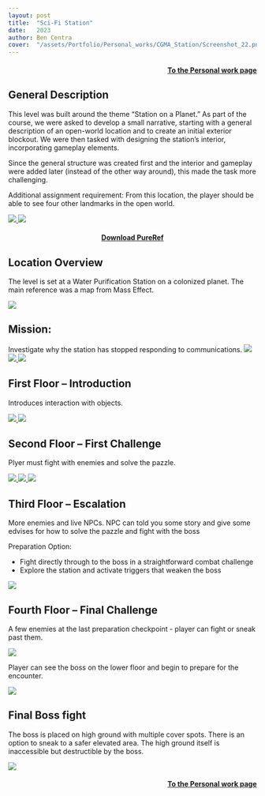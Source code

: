 ```yaml
---
layout: post
title:  "Sci-Fi Station"
date:   2023
author: Ben Centra
cover:  "/assets/Portfolio/Personal_works/CGMA_Station/Screenshot_22.png"
---
```

<div style="text-align: right;">
<h4><a href="/data/Personal_work">To the Personal work page</a></h4>
</div>


<h2>General Description</h2>

This level was built around the theme “Station on a Planet.” As part of the course, we were asked to develop a small narrative, starting with a general description of an open-world location and to create an initial exterior blockout. We were then tasked with designing the station’s interior, incorporating gameplay elements.

Since the general structure was created first and the interior and gameplay were added later (instead of the other way around), this made the task more challenging.

Additional assignment requirement:
From this location, the player should be able to see four other landmarks in the open world.

<a href="/assets/Portfolio/Personal_works/CGMA_Station/Screenshot_8.png" data-lightbox="refs" data-title="Refs">
  <img src="/assets/Portfolio/Personal_works/CGMA_Station/Screenshot_8.png">
</a>
<a href="/assets/Portfolio/Personal_works/CGMA_Station/Screenshot_156.png" data-lightbox="refs" data-title="Refs">
  <img src="/assets/Portfolio/Personal_works/CGMA_Station/Screenshot_156.png">
</a>
<div style="text-align: center;">
<h4><a href="/assets/Sci-Fi.pur">Download PureRef</a></h4>
</div>

<h2>Location Overview</h2>

The level is set at a Water Purification Station on a colonized planet.
The main reference was a map from Mass Effect.

<a href="/assets/Portfolio/Personal_works/CGMA_Station/1.png" data-lightbox="refs" data-title="Refs">
  <img src="/assets/Portfolio/Personal_works/CGMA_Station/1.png">
</a>

<h2>Mission:</h2>
Investigate why the station has stopped responding to communications.

<a href="/assets/Portfolio/Personal_works/CGMA_Station/Screenshot_7.png" data-lightbox="refs" data-title="Refs">
  <img src="/assets/Portfolio/Personal_works/CGMA_Station/Screenshot_7.png">
</a>
<a href="/assets/Portfolio/Personal_works/CGMA_Station/Screenshot_155.png" data-lightbox="refs" data-title="Refs">
  <img src="/assets/Portfolio/Personal_works/CGMA_Station/Screenshot_155.png">
</a>
<a href="/assets/Portfolio/Personal_works/CGMA_Station/Screenshot_6.png" data-lightbox="refs" data-title="Refs">
  <img src="/assets/Portfolio/Personal_works/CGMA_Station/Screenshot_6.png">
</a>

<h2>First Floor – Introduction</h2>

Introduces interaction with objects.

<a href="/assets/Portfolio/Personal_works/CGMA_Station/Screenshot_27.png" data-lightbox="refs" data-title="Refs">
  <img src="/assets/Portfolio/Personal_works/CGMA_Station/Screenshot_27.png">
</a>
<a href="/assets/Portfolio/Personal_works/CGMA_Station/Screenshot_26.png" data-lightbox="refs" data-title="Refs">
  <img src="/assets/Portfolio/Personal_works/CGMA_Station/Screenshot_26.png">
</a>


<h2>Second Floor – First Challenge</h2>

Plyer must fight with enemies and solve the pazzle.

<a href="/assets/Portfolio/Personal_works/CGMA_Station/Screenshot_31.png" data-lightbox="refs" data-title="Refs">
  <img src="/assets/Portfolio/Personal_works/CGMA_Station/Screenshot_31.png">
</a>
<a href="/assets/Portfolio/Personal_works/CGMA_Station/Screenshot_34.png" data-lightbox="refs" data-title="Refs">
  <img src="/assets/Portfolio/Personal_works/CGMA_Station/Screenshot_34.png">
</a>
<a href="/assets/Portfolio/Personal_works/CGMA_Station/Screenshot_36.png" data-lightbox="refs" data-title="Refs">
  <img src="/assets/Portfolio/Personal_works/CGMA_Station/Screenshot_36.png">
</a>

<h2>Third Floor – Escalation</h2>

More enemies and live NPCs. 
NPC can told you some story and give some edvises for how to solve the pazzle and fight with the boss


Preparation Option:

<ul>
<li>Fight directly through to the boss in a straightforward combat challenge</li>
<li>Explore the station and activate triggers that weaken the boss</li>
</ul>

<a href="/assets/Portfolio/Personal_works/CGMA_Station/Screenshot_30.png" data-lightbox="refs" data-title="Refs">
  <img src="/assets/Portfolio/Personal_works/CGMA_Station/Screenshot_30.png">
</a>

<h2>Fourth Floor – Final Challenge</h2>

A few enemies at the last preparation checkpoint - player can fight or sneak past them.

<a href="/assets/Portfolio/Personal_works/CGMA_Station/Screenshot_23.png" data-lightbox="refs" data-title="Refs">
  <img src="/assets/Portfolio/Personal_works/CGMA_Station/Screenshot_23.png">
</a>

Player can see the boss on the lower floor and begin to prepare for the encounter.

<a href="/assets/Portfolio/Personal_works/CGMA_Station/Screenshot_38.png" data-lightbox="refs" data-title="Refs">
  <img src="/assets/Portfolio/Personal_works/CGMA_Station/Screenshot_38.png">
</a>

<h2>Final Boss fight</h2>

The boss is placed on high ground with multiple cover spots.
There is an option to sneak to a safer elevated area.
The high ground itself is inaccessible but destructible by the boss.


<a href="/assets/Portfolio/Personal_works/CGMA_Station/Screenshot_39.png" data-lightbox="refs" data-title="Refs">
  <img src="/assets/Portfolio/Personal_works/CGMA_Station/Screenshot_39.png">
</a>
<div style="text-align: right;">
<h4><a href="/data/Personal_work">To the Personal work page</a></h4>
</div>


